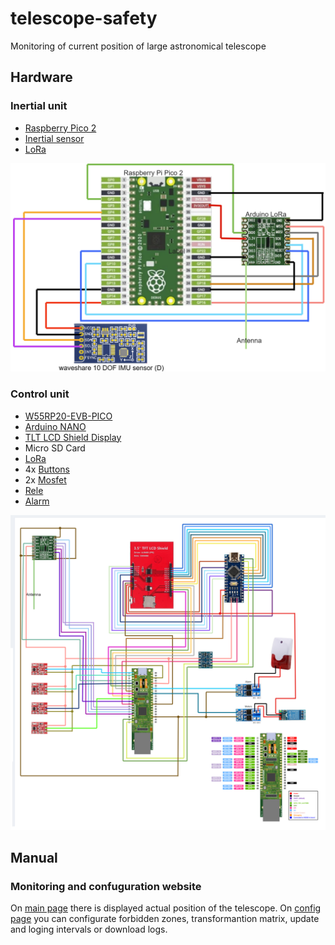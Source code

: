 # telescope-safety
Monitoring of current position of large astronomical telescope

## Hardware
### Inertial unit
- [Raspberry Pico 2](https://www.raspberrypi.com/products/raspberry-pi-pico-2/)
- [Inertial sensor](https://www.waveshare.com/wiki/10_DOF_IMU_Sensor_(D))
- [LoRa]()

![Inertial unit scheme](/docs/schemes/inertial_unit.png)

### Control unit
- [W55RP20-EVB-PICO](https://docs.wiznet.io/Product/ioNIC/W55RP20/w55rp20-evb-pico)
- [Arduino NANO]()
- [TLT LCD Shield Display]()
- Micro SD Card
- [LoRa]()
- 4x [Buttons]()
- 2x [Mosfet]()
- [Rele]()
- [Alarm]()

![Control unit scheme](/docs/schemes/control_unit.png)


## Manual
### Monitoring and confuguration website
On [main page](teleskop.local) there is displayed actual position of the telescope.
On [config page](teleskop.local/config) you can configurate forbidden zones, transformantion matrix, update and loging intervals or download logs.


